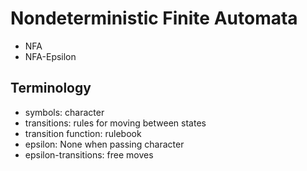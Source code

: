 # Nondeterministic Finite Automata

* NFA
* NFA-Epsilon

## Terminology

* symbols: character
* transitions: rules for moving between states
* transition function: rulebook
* epsilon: None when passing character
* epsilon-transitions: free moves
